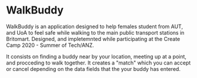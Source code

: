 # WalkBuddy

WalkBuddy is an application designed to help females student from AUT, and UoA to feel safe while walking to the main public transport stations in Britomart.
Designed, and impletemnted while participating at the Create Camp 2020 - Summer of Tech/ANZ. 

It consists on finding a buddy near by your location, meeting up at a point, and procceding to walk together. It creates a "match" which you can accept 
or cancel depending on the data fields that the your buddy has entered. 
